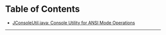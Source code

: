 
# Table of Contents
 - [JConsoleUtil.java: Console Utility for ANSI Mode Operations](JConsoleUtil.java.md#jconsoleutiljava-console-utility-for-ansi-mode-operations)
---
<div style="page-break-after: always;"></div>
